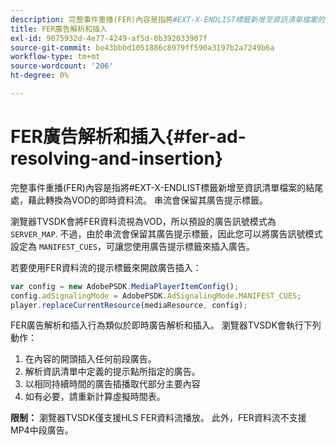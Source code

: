 ```yaml
---
description: 完整事件重播(FER)內容是指將#EXT-X-ENDLIST標籤新增至資訊清單檔案的結尾處，藉此轉換為VOD的即時資料流。 串流會保留其廣告提示標籤。
title: FER廣告解析和插入
exl-id: 9075932d-4e77-4249-af5d-0b392033907f
source-git-commit: be43bbbd1051886c8979ff590a3197b2a7249b6a
workflow-type: tm+mt
source-wordcount: '206'
ht-degree: 0%

---
```


# FER廣告解析和插入{#fer-ad-resolving-and-insertion}

完整事件重播(FER)內容是指將#EXT-X-ENDLIST標籤新增至資訊清單檔案的結尾處，藉此轉換為VOD的即時資料流。 串流會保留其廣告提示標籤。

瀏覽器TVSDK會將FER資料流視為VOD，所以預設的廣告訊號模式為 `SERVER_MAP`. 不過，由於串流會保留其廣告提示標籤，因此您可以將廣告訊號模式設定為 `MANIFEST_CUES`，可讓您使用廣告提示標籤來插入廣告。

若要使用FER資料流的提示標籤來開啟廣告插入：

```js
var config = new AdobePSDK.MediaPlayerItemConfig(); 
config.adSignalingMode = AdobePSDK.AdSignalingMode.MANIFEST_CUES; 
player.replaceCurrentResource(mediaResource, config);
```

FER廣告解析和插入行為類似於即時廣告解析和插入。 瀏覽器TVSDK會執行下列動作：

1. 在內容的開頭插入任何前段廣告。
1. 解析資訊清單中定義的提示點所指定的廣告。
1. 以相同持續時間的廣告插播取代部分主要內容
1. 如有必要，請重新計算虛擬時間表。

**限制：** 瀏覽器TVSDK僅支援HLS FER資料流播放。 此外，FER資料流不支援MP4中段廣告。
